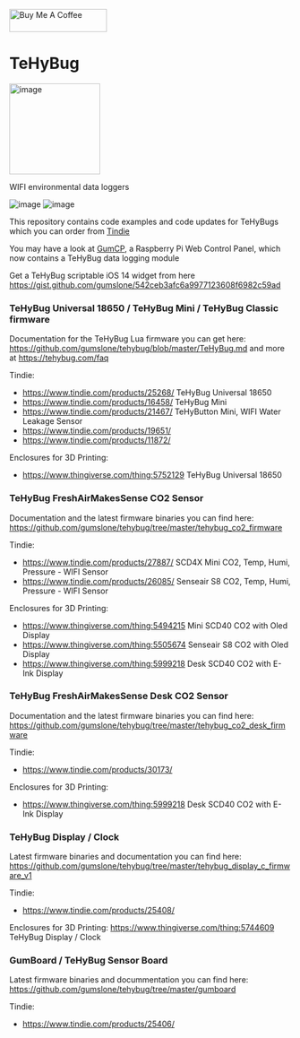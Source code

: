 <a href="https://www.buymeacoffee.com/gumslone" target="_blank"><img src="https://cdn.buymeacoffee.com/buttons/default-orange.png" alt="Buy Me A Coffee" height="41" width="174"></a>

# TeHyBug
<img width="162" alt="image" src="https://user-images.githubusercontent.com/12110353/195146098-03df797c-b357-48bd-8f26-aab0660727b0.png">

WIFI environmental data loggers

![image](https://user-images.githubusercontent.com/12110353/195148751-415b2703-193b-4d1f-b4a8-68d814f23aee.png)
![image](https://user-images.githubusercontent.com/12110353/195148833-edc0a3df-1d44-4b1c-92e2-4e26d639fd07.png)


This repository contains code examples and code updates for TeHyBugs which you can order from [Tindie](https://www.tindie.com/stores/gumslone/)

You may have a look at [GumCP](https://github.com/gumslone/GumCP), a Raspberry Pi Web Control Panel, which now contains a TeHyBug data logging module

Get a TeHyBug scriptable iOS 14 widget from here https://gist.github.com/gumslone/542ceb3afc6a9977123608f6982c59ad


### TeHyBug Universal 18650 / TeHyBug Mini / TeHyBug Classic firmware
Documentation for the TeHyBug Lua firmware you can get here: https://github.com/gumslone/tehybug/blob/master/TeHyBug.md
and more at https://tehybug.com/faq

Tindie:
- https://www.tindie.com/products/25268/ TeHyBug Universal 18650
- https://www.tindie.com/products/16458/ TeHyBug Mini
- https://www.tindie.com/products/21467/ TeHyButton Mini, WIFI Water Leakage Sensor
- https://www.tindie.com/products/19651/
- https://www.tindie.com/products/11872/


Enclosures for 3D Printing:
- https://www.thingiverse.com/thing:5752129 TeHyBug Universal 18650

### TeHyBug FreshAirMakesSense CO2 Sensor
Documentation and the latest firmware binaries you can find here: https://github.com/gumslone/tehybug/tree/master/tehybug_co2_firmware

Tindie:
- https://www.tindie.com/products/27887/ SCD4X Mini CO2, Temp, Humi, Pressure - WIFI Sensor
- https://www.tindie.com/products/26085/ Senseair S8 CO2, Temp, Humi, Pressure - WIFI Sensor

Enclosures for 3D Printing:
- https://www.thingiverse.com/thing:5494215 Mini SCD40 CO2 with Oled Display
- https://www.thingiverse.com/thing:5505674 Senseair S8 CO2 with Oled Display
- https://www.thingiverse.com/thing:5999218 Desk SCD40 CO2 with E-Ink Display

### TeHyBug FreshAirMakesSense Desk CO2 Sensor
Documentation and the latest firmware binaries you can find here: https://github.com/gumslone/tehybug/tree/master/tehybug_co2_desk_firmware

Tindie:
- https://www.tindie.com/products/30173/

Enclosures for 3D Printing:
- https://www.thingiverse.com/thing:5999218 Desk SCD40 CO2 with E-Ink Display

### TeHyBug Display / Clock
Latest firmware binaries and documentation you can find here: https://github.com/gumslone/tehybug/tree/master/tehybug_display_c_firmware_v1

Tindie:
- https://www.tindie.com/products/25408/

Enclosures for 3D Printing:
https://www.thingiverse.com/thing:5744609 TeHyBug Display / Clock

### GumBoard / TeHyBug Sensor Board
Latest firmware binaries and docummentation you can find here: https://github.com/gumslone/tehybug/tree/master/gumboard

Tindie:
- https://www.tindie.com/products/25406/

